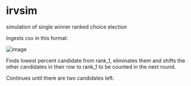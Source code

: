 # irvsim
simulation of single winner ranked choice election

Ingests csv in this format:

![image](https://user-images.githubusercontent.com/81826611/113756915-fc516c00-96df-11eb-80ad-0dd17e936344.png)


Finds lowest percent candidate from rank_1, eliminates them and shifts the other candidates in their row to rank_1 to be counted in the next round.

Continues until there are two candidates left.
